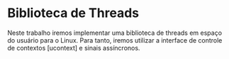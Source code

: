 # Biblioteca de Threads

Neste trabalho iremos implementar uma biblioteca de threads em espaço do usuário para o Linux. Para tanto, iremos utilizar a interface de controle de contextos [ucontext] e sinais assíncronos.
